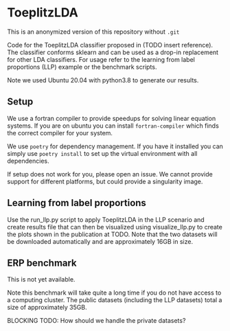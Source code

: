 # ToeplitzLDA

This is an anonymized version of this repository without `.git`

Code for the ToeplitzLDA classifier proposed in (TODO insert reference).
The classifier conforms sklearn and can be used as a drop-in replacement for other LDA classifiers.
For usage refer to the learning from label proportions (LLP) example or the benchmark scripts.

Note we used Ubuntu 20.04 with python3.8 to generate our results.

## Setup

We use a fortran compiler to provide speedups for solving linear equation systems. If you are on ubuntu you can install `fortran-compiler` which finds the correct compiler for your system.

We use `poetry` for dependency management. If you have it installed you can simply use `poetry install` to set up the virtual environment with all dependencies.

If setup does not work for you, please open an issue. We cannot provide support for different platforms, but could provide a singularity image.

## Learning from label proportions

Use the run_llp.py script to apply ToeplitzLDA in the LLP scenario and create results file that can then be visualized using visualize_llp.py to create the plots shown in the publication at TODO.
Note that the two datasets will be downloaded automatically and are approximately 16GB in size.

## ERP benchmark

This is not yet available.

Note this benchmark will take quite a long time if you do not have access to a computing cluster.
The public datasets (including the LLP datasets) total a size of approximately 35GB.

BLOCKING TODO: How should we handle the private datasets?
